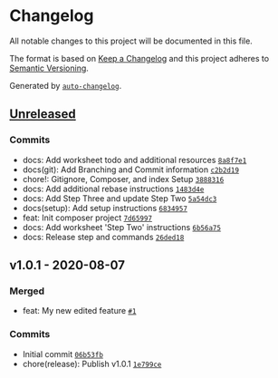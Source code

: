 # Changelog

All notable changes to this project will be documented in this file.

The format is based on [Keep a Changelog](https://keepachangelog.com/en/1.0.0/)
and this project adheres to [Semantic Versioning](https://semver.org/spec/v2.0.0.html).

Generated by [`auto-changelog`](https://github.com/CookPete/auto-changelog).

## [Unreleased](https://github.com/itcig/git-sandbox/compare/v1.0.1...HEAD)

### Commits

- docs: Add worksheet todo and additional resources [`8a8f7e1`](https://github.com/itcig/git-sandbox/commit/8a8f7e10a5f3978fe923c1f674cceede106cb8ac)
- docs(git): Add Branching and Commit information [`c2b2d19`](https://github.com/itcig/git-sandbox/commit/c2b2d19583b2ada0161b90b22686c66d585af125)
- chore!: Gitignore, Composer, and index Setup [`3888316`](https://github.com/itcig/git-sandbox/commit/3888316c78d9d165a1525a68b3dc2f8410ca3a7f)
- docs: Add additional rebase instructions [`1483d4e`](https://github.com/itcig/git-sandbox/commit/1483d4e8011661892ff6b2d68e62e22d67385b64)
- docs: Add Step Three and update Step Two [`5a54dc3`](https://github.com/itcig/git-sandbox/commit/5a54dc32e188d89a66ad688121fc6c02a051205e)
- docs(setup): Add setup instructions [`6834957`](https://github.com/itcig/git-sandbox/commit/6834957070c4c49c7f238f32b8c95d4b192d2e0f)
- feat: Init composer project [`7d65997`](https://github.com/itcig/git-sandbox/commit/7d659978c1d1cfa8036e960d923967b79c2deb26)
- docs: Add worksheet 'Step Two' instructions [`6b56a75`](https://github.com/itcig/git-sandbox/commit/6b56a75370bc0989d2a0253610224dbab8e54e08)
- docs: Release step and commands [`26ded18`](https://github.com/itcig/git-sandbox/commit/26ded184712d624a86c7a2a9438822c92b7d3795)

## v1.0.1 - 2020-08-07

### Merged

- feat: My new edited feature [`#1`](https://github.com/itcig/git-sandbox/pull/1)

### Commits

- Initial commit [`06b53fb`](https://github.com/itcig/git-sandbox/commit/06b53fbd723dc0f1a6a8b109fb064443a3771c37)
- chore(release): Publish v1.0.1 [`1e799ce`](https://github.com/itcig/git-sandbox/commit/1e799ce63bb6801b270ac202c0371fc9b66755cf)
